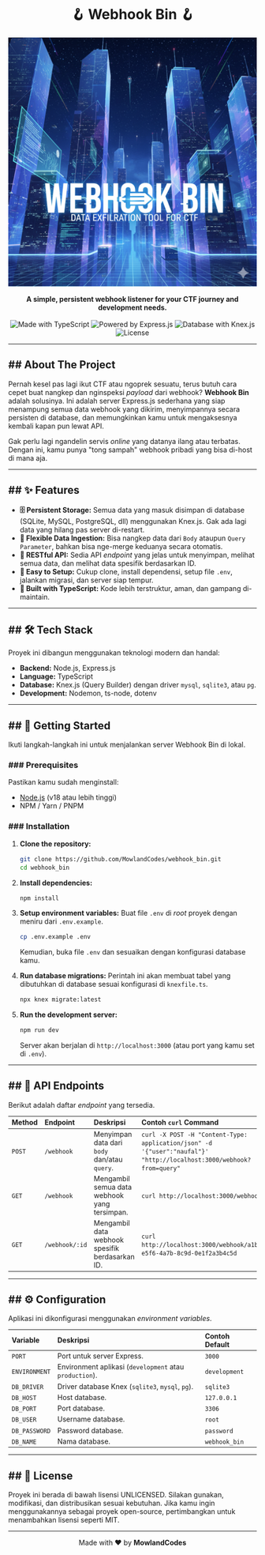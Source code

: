 <h1 align="center">🪝 Webhook Bin 🪝</h1>

<p align="center">
  <img src="https://raw.githubusercontent.com/MowlandCodes/simple_webhook_bin/main/assets/banner.png" alt="Webhook Bin Banner" />
</p>

<p align="center">
  <strong>A simple, persistent webhook listener for your CTF journey and development needs.</strong>
  <br />
  <br />
  <img src="https://img.shields.io/badge/Made%20with-TypeScript-blue?logo=typescript&logoColor=white" alt="Made with TypeScript">
  <img src="https://img.shields.io/badge/Powered%20by-Express.js-black?logo=express&logoColor=white" alt="Powered by Express.js">
  <img src="https://img.shields.io/badge/Database-Knex.js-orange?logo=knex.js&logoColor=white" alt="Database with Knex.js">
  <img src="https://img.shields.io/badge/License-UNLICENSED-red" alt="License">
</p>

---

## ## About The Project

Pernah kesel pas lagi ikut CTF atau ngoprek sesuatu, terus butuh cara cepet buat nangkep dan nginspeksi _payload_ dari webhook? **Webhook Bin** adalah solusinya. Ini adalah server Express.js sederhana yang siap menampung semua data webhook yang dikirim, menyimpannya secara persisten di database, dan memungkinkan kamu untuk mengaksesnya kembali kapan pun lewat API.

Gak perlu lagi ngandelin servis _online_ yang datanya ilang atau terbatas. Dengan ini, kamu punya "tong sampah" webhook pribadi yang bisa di-host di mana aja.

---

## ## ✨ Features

- **🗄️ Persistent Storage:** Semua data yang masuk disimpan di database (SQLite, MySQL, PostgreSQL, dll) menggunakan Knex.js. Gak ada lagi data yang hilang pas server di-restart.
- **🔌 Flexible Data Ingestion:** Bisa nangkep data dari `Body` ataupun `Query Parameter`, bahkan bisa nge-merge keduanya secara otomatis.
- **🔑 RESTful API:** Sedia API _endpoint_ yang jelas untuk menyimpan, melihat semua data, dan melihat data spesifik berdasarkan ID.
- **🚀 Easy to Setup:** Cukup clone, install dependensi, setup file `.env`, jalankan migrasi, dan server siap tempur.
- **🔷 Built with TypeScript:** Kode lebih terstruktur, aman, dan gampang di-maintain.

---

## ## 🛠️ Tech Stack

Proyek ini dibangun menggunakan teknologi modern dan handal:

- **Backend:** Node.js, Express.js
- **Language:** TypeScript
- **Database:** Knex.js (Query Builder) dengan driver `mysql`, `sqlite3`, atau `pg`.
- **Development:** Nodemon, ts-node, dotenv

---

## ## 🚀 Getting Started

Ikuti langkah-langkah ini untuk menjalankan server Webhook Bin di lokal.

### ### Prerequisites

Pastikan kamu sudah menginstall:

- [Node.js](https://nodejs.org/) (v18 atau lebih tinggi)
- NPM / Yarn / PNPM

### ### Installation

1. **Clone the repository:**

   ```bash
   git clone https://github.com/MowlandCodes/webhook_bin.git
   cd webhook_bin
   ```

2. **Install dependencies:**

   ```bash
   npm install
   ```

3. **Setup environment variables:**
   Buat file `.env` di _root_ proyek dengan meniru dari `.env.example`.

   ```bash
   cp .env.example .env
   ```

   Kemudian, buka file `.env` dan sesuaikan dengan konfigurasi database kamu.

4. **Run database migrations:**
   Perintah ini akan membuat tabel yang dibutuhkan di database sesuai konfigurasi di `knexfile.ts`.

   ```bash
   npx knex migrate:latest
   ```

5. **Run the development server:**

   ```bash
   npm run dev
   ```

   Server akan berjalan di `http://localhost:3000` (atau port yang kamu set di `.env`).

---

## ## 📖 API Endpoints

Berikut adalah daftar _endpoint_ yang tersedia.

| Method | Endpoint       | Deskripsi                                       | Contoh `curl` Command                                                                                                |
| :----- | :------------- | :---------------------------------------------- | :------------------------------------------------------------------------------------------------------------------- |
| `POST` | `/webhook`     | Menyimpan data dari `body` dan/atau `query`.    | `curl -X POST -H "Content-Type: application/json" -d '{"user":"naufal"}' "http://localhost:3000/webhook?from=query"` |
| `GET`  | `/webhook`     | Mengambil semua data webhook yang tersimpan.    | `curl http://localhost:3000/webhook`                                                                                 |
| `GET`  | `/webhook/:id` | Mengambil data webhook spesifik berdasarkan ID. | `curl http://localhost:3000/webhook/a1b2c3d4-e5f6-4a7b-8c9d-0e1f2a3b4c5d`                                            |

---

## ## ⚙️ Configuration

Aplikasi ini dikonfigurasi menggunakan _environment variables_.

| Variable      | Deskripsi                                               | Contoh Default |
| :------------ | :------------------------------------------------------ | :------------- |
| `PORT`        | Port untuk server Express.                              | `3000`         |
| `ENVIRONMENT` | Environment aplikasi (`development` atau `production`). | `development`  |
| `DB_DRIVER`   | Driver database Knex (`sqlite3`, `mysql`, `pg`).        | `sqlite3`      |
| `DB_HOST`     | Host database.                                          | `127.0.0.1`    |
| `DB_PORT`     | Port database.                                          | `3306`         |
| `DB_USER`     | Username database.                                      | `root`         |
| `DB_PASSWORD` | Password database.                                      | `password`     |
| `DB_NAME`     | Nama database.                                          | `webhook_bin`  |

---

## ## 📜 License

Proyek ini berada di bawah lisensi UNLICENSED. Silakan gunakan, modifikasi, dan distribusikan sesuai kebutuhan. Jika kamu ingin menggunakannya sebagai proyek open-source, pertimbangkan untuk menambahkan lisensi seperti MIT.

---

<p align="center">
  Made with ❤️ by <b>MowlandCodes</b>
</p>
